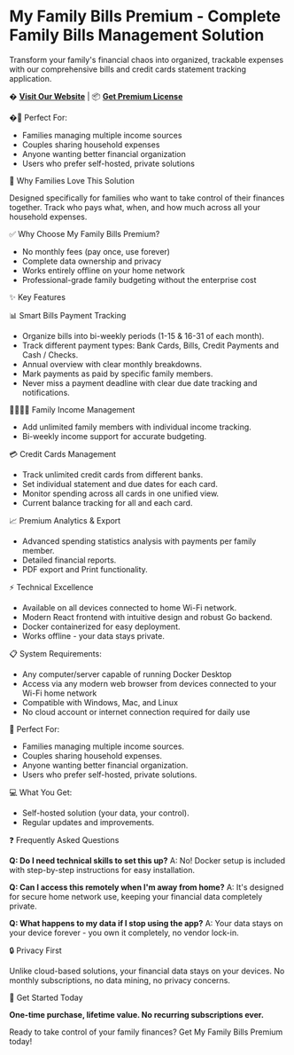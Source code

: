 # My Family Bills Premium - Complete Family Bills Management Solution

Transform your family's financial chaos into organized, trackable expenses with our comprehensive bills and credit cards statement tracking application.

� **[Visit Our Website](https://aikeymouse.github.io/myfamilybills)** | 📦 **[Get Premium License](https://aikeymouse.gumroad.com/l/myfamilybills)**

�🎯 Perfect For:
- Families managing multiple income sources
- Couples sharing household expenses
- Anyone wanting better financial organization
- Users who prefer self-hosted, private solutions

🏡 Why Families Love This Solution

Designed specifically for families who want to take control of their finances together. Track who pays what, when, and how much across all your household expenses.

✅ Why Choose My Family Bills Premium?
- No monthly fees (pay once, use forever)
- Complete data ownership and privacy
- Works entirely offline on your home network
- Professional-grade family budgeting without the enterprise cost

✨ Key Features

📊 Smart Bills Payment Tracking

- Organize bills into bi-weekly periods (1-15 & 16-31 of each month).
- Track different payment types: Bank Cards, Bills, Credit Payments and Cash / Checks.
- Annual overview with clear monthly breakdowns.
- Mark payments as paid by specific family members.
- Never miss a payment deadline with clear due date tracking and notifications.

👨‍👩‍👧‍👦 Family Income Management

- Add unlimited family members with individual income tracking.
- Bi-weekly income support for accurate budgeting.

💳 Credit Cards Management

- Track unlimited credit cards from different banks.
- Set individual statement and due dates for each card.
- Monitor spending across all cards in one unified view.
- Current balance tracking for all and each card.

📈 Premium Analytics & Export

- Advanced spending statistics analysis with payments per family member.
- Detailed financial reports.
- PDF export and Print functionality.

⚡ Technical Excellence

- Available on all devices connected to home Wi-Fi network.
- Modern React frontend with intuitive design and robust Go backend.
- Docker containerized for easy deployment.
- Works offline - your data stays private.

📋 System Requirements:
- Any computer/server capable of running Docker Desktop
- Access via any modern web browser from devices connected to your Wi-Fi home network
- Compatible with Windows, Mac, and Linux
- No cloud account or internet connection required for daily use

🎯 Perfect For:

- Families managing multiple income sources.
- Couples sharing household expenses.
- Anyone wanting better financial organization.
- Users who prefer self-hosted, private solutions.

💻 What You Get:

- Self-hosted solution (your data, your control).
- Regular updates and improvements.

❓ Frequently Asked Questions

**Q: Do I need technical skills to set this up?**
A: No! Docker setup is included with step-by-step instructions for easy installation.

**Q: Can I access this remotely when I'm away from home?**
A: It's designed for secure home network use, keeping your financial data completely private.

**Q: What happens to my data if I stop using the app?**
A: Your data stays on your device forever - you own it completely, no vendor lock-in.

🔒 Privacy First

Unlike cloud-based solutions, your financial data stays on your devices. No monthly subscriptions, no data mining, no privacy concerns.

🚀 Get Started Today

**One-time purchase, lifetime value. No recurring subscriptions ever.**

Ready to take control of your family finances? Get My Family Bills Premium today!
